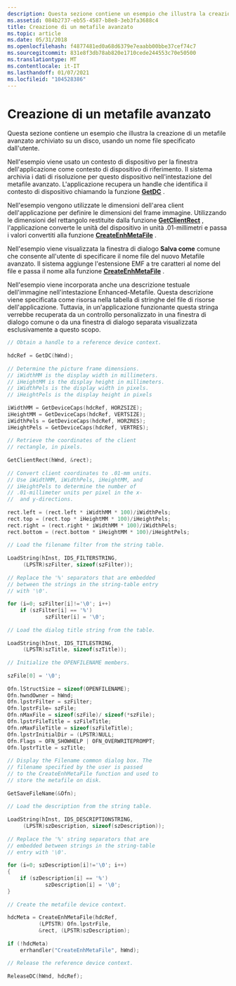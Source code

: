 ```yaml
---
description: Questa sezione contiene un esempio che illustra la creazione di un metafile avanzato archiviato su un disco, usando un nome file specificato dall'utente.
ms.assetid: 084b2737-eb55-4587-b8e8-3eb3fa3688c4
title: Creazione di un metafile avanzato
ms.topic: article
ms.date: 05/31/2018
ms.openlocfilehash: f4877481ed0a68d6379e7eaabb00bbe37cef74c7
ms.sourcegitcommit: 831e8f3db78ab820e1710cede244553c70e50500
ms.translationtype: MT
ms.contentlocale: it-IT
ms.lasthandoff: 01/07/2021
ms.locfileid: "104528386"
---
```

# <a name="creating-an-enhanced-metafile"></a>Creazione di un metafile avanzato

Questa sezione contiene un esempio che illustra la creazione di un metafile avanzato archiviato su un disco, usando un nome file specificato dall'utente.

Nell'esempio viene usato un contesto di dispositivo per la finestra dell'applicazione come contesto di dispositivo di riferimento. Il sistema archivia i dati di risoluzione per questo dispositivo nell'intestazione del metafile avanzato. L'applicazione recupera un handle che identifica il contesto di dispositivo chiamando la funzione [**GetDC**](/windows/desktop/api/Winuser/nf-winuser-getdc) .

Nell'esempio vengono utilizzate le dimensioni dell'area client dell'applicazione per definire le dimensioni del frame immagine. Utilizzando le dimensioni del rettangolo restituite dalla funzione [**GetClientRect**](/windows/win32/api/winuser/nf-winuser-getclientrect) , l'applicazione converte le unità del dispositivo in unità .01-millimetri e passa i valori convertiti alla funzione [**CreateEnhMetaFile**](/windows/desktop/api/Wingdi/nf-wingdi-createenhmetafilea) .

Nell'esempio viene visualizzata la finestra di dialogo **Salva come** comune che consente all'utente di specificare il nome file del nuovo Metafile avanzato. Il sistema aggiunge l'estensione EMF a tre caratteri al nome del file e passa il nome alla funzione [**CreateEnhMetaFile**](/windows/desktop/api/Wingdi/nf-wingdi-createenhmetafilea) .

Nell'esempio viene incorporata anche una descrizione testuale dell'immagine nell'intestazione Enhanced-Metafile. Questa descrizione viene specificata come risorsa nella tabella di stringhe del file di risorse dell'applicazione. Tuttavia, in un'applicazione funzionante questa stringa verrebbe recuperata da un controllo personalizzato in una finestra di dialogo comune o da una finestra di dialogo separata visualizzata esclusivamente a questo scopo.


```C++
// Obtain a handle to a reference device context.  
 
hdcRef = GetDC(hWnd); 
 
// Determine the picture frame dimensions.  
// iWidthMM is the display width in millimeters.  
// iHeightMM is the display height in millimeters.  
// iWidthPels is the display width in pixels.  
// iHeightPels is the display height in pixels  
 
iWidthMM = GetDeviceCaps(hdcRef, HORZSIZE); 
iHeightMM = GetDeviceCaps(hdcRef, VERTSIZE); 
iWidthPels = GetDeviceCaps(hdcRef, HORZRES); 
iHeightPels = GetDeviceCaps(hdcRef, VERTRES); 
 
// Retrieve the coordinates of the client  
// rectangle, in pixels.  
 
GetClientRect(hWnd, &rect); 
 
// Convert client coordinates to .01-mm units.  
// Use iWidthMM, iWidthPels, iHeightMM, and  
// iHeightPels to determine the number of  
// .01-millimeter units per pixel in the x-  
//  and y-directions.  
 
rect.left = (rect.left * iWidthMM * 100)/iWidthPels; 
rect.top = (rect.top * iHeightMM * 100)/iHeightPels; 
rect.right = (rect.right * iWidthMM * 100)/iWidthPels; 
rect.bottom = (rect.bottom * iHeightMM * 100)/iHeightPels; 
 
// Load the filename filter from the string table.  
 
LoadString(hInst, IDS_FILTERSTRING, 
     (LPSTR)szFilter, sizeof(szFilter)); 
 
// Replace the '%' separators that are embedded  
// between the strings in the string-table entry  
// with '\0'.  
 
for (i=0; szFilter[i]!='\0'; i++) 
    if (szFilter[i] == '%') 
            szFilter[i] = '\0'; 
 
// Load the dialog title string from the table.  
 
LoadString(hInst, IDS_TITLESTRING, 
     (LPSTR)szTitle, sizeof(szTitle)); 
 
// Initialize the OPENFILENAME members.  
 
szFile[0] = '\0'; 
 
Ofn.lStructSize = sizeof(OPENFILENAME); 
Ofn.hwndOwner = hWnd; 
Ofn.lpstrFilter = szFilter; 
Ofn.lpstrFile= szFile; 
Ofn.nMaxFile = sizeof(szFile)/ sizeof(*szFile); 
Ofn.lpstrFileTitle = szFileTitle; 
Ofn.nMaxFileTitle = sizeof(szFileTitle); 
Ofn.lpstrInitialDir = (LPSTR)NULL; 
Ofn.Flags = OFN_SHOWHELP | OFN_OVERWRITEPROMPT; 
Ofn.lpstrTitle = szTitle; 
 
// Display the Filename common dialog box. The  
// filename specified by the user is passed  
// to the CreateEnhMetaFile function and used to  
// store the metafile on disk.  
 
GetSaveFileName(&Ofn); 
 
// Load the description from the string table.  
 
LoadString(hInst, IDS_DESCRIPTIONSTRING, 
     (LPSTR)szDescription, sizeof(szDescription)); 
 
// Replace the '%' string separators that are  
// embedded between strings in the string-table  
// entry with '\0'.  
 
for (i=0; szDescription[i]!='\0'; i++) 
{
    if (szDescription[i] == '%') 
            szDescription[i] = '\0'; 
}
 
// Create the metafile device context.  
 
hdcMeta = CreateEnhMetaFile(hdcRef, 
          (LPTSTR) Ofn.lpstrFile, 
          &rect, (LPSTR)szDescription); 
 
if (!hdcMeta) 
    errhandler("CreateEnhMetaFile", hWnd); 
 
// Release the reference device context.  
 
ReleaseDC(hWnd, hdcRef); 
```



 

 
